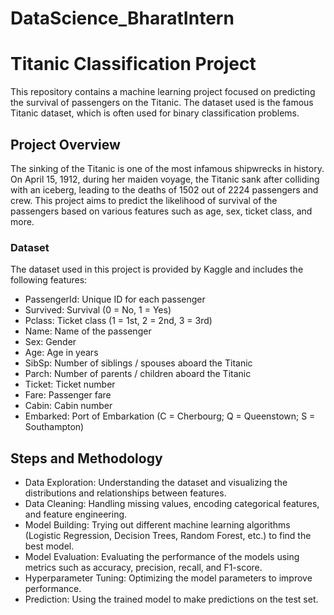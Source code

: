 # DataScience_BharatIntern

# Titanic Classification Project

This repository contains a machine learning project focused on predicting the survival of passengers on the Titanic. The dataset used is the famous Titanic dataset, which is often used for binary classification problems.

## Project Overview

The sinking of the Titanic is one of the most infamous shipwrecks in history. On April 15, 1912, during her maiden voyage, the Titanic sank after colliding with an iceberg, leading to the deaths of 1502 out of 2224 passengers and crew. This project aims to predict the likelihood of survival of the passengers based on various features such as age, sex, ticket class, and more.

### Dataset

The dataset used in this project is provided by Kaggle and includes the following features:

* PassengerId: Unique ID for each passenger
* Survived: Survival (0 = No, 1 = Yes)
* Pclass: Ticket class (1 = 1st, 2 = 2nd, 3 = 3rd)
* Name: Name of the passenger
* Sex: Gender
* Age: Age in years
* SibSp: Number of siblings / spouses aboard the Titanic
* Parch: Number of parents / children aboard the Titanic
* Ticket: Ticket number
* Fare: Passenger fare
* Cabin: Cabin number
* Embarked: Port of Embarkation (C = Cherbourg; Q = Queenstown; S = Southampton)
  
## Steps and Methodology

* Data Exploration: Understanding the dataset and visualizing the distributions and relationships between features.
* Data Cleaning: Handling missing values, encoding categorical features, and feature engineering.
* Model Building: Trying out different machine learning algorithms (Logistic Regression, Decision Trees, Random Forest, etc.) to find the best model.
* Model Evaluation: Evaluating the performance of the models using metrics such as accuracy, precision, recall, and F1-score.
* Hyperparameter Tuning: Optimizing the model parameters to improve performance.
* Prediction: Using the trained model to make predictions on the test set.
